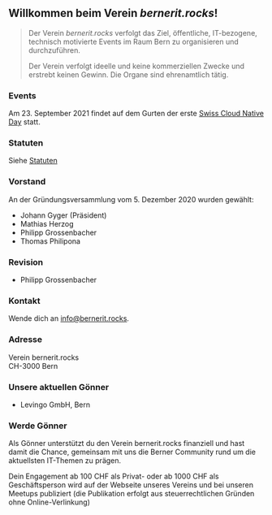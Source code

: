 ## Willkommen beim Verein *bernerit.rocks*!

> Der Verein *bernerit.rocks* verfolgt das Ziel, öffentliche, IT-bezogene, technisch motivierte Events im Raum Bern zu organisieren und durchzuführen.
>
> Der Verein verfolgt ideelle und keine kommerziellen Zwecke und erstrebt keinen
Gewinn. Die Organe sind ehrenamtlich tätig.

### Events

Am 23. September 2021 findet auf dem Gurten der erste [Swiss Cloud Native Day](https://cloudnativeday.ch) statt.

### Statuten

Siehe [Statuten](statuten.md)

### Vorstand

An der Gründungsversammlung vom 5. Dezember 2020 wurden gewählt:

* Johann Gyger (Präsident)
* Mathias Herzog
* Philipp Grossenbacher
* Thomas Philipona

### Revision

* Philipp Grossenbacher

### Kontakt

Wende dich an [info@bernerit.rocks](mailto:info@bernerit.rocks).

### Adresse

Verein bernerit.rocks  
CH-3000 Bern

### Unsere aktuellen Gönner

* Levingo GmbH, Bern

### Werde Gönner

Als Gönner unterstützt du den Verein bernerit.rocks finanziell und hast damit die Chance, gemeinsam mit uns die Berner Community rund um die aktuellsten IT-Themen zu prägen.

Dein Engagement ab 100 CHF als Privat- oder ab 1000 CHF als Geschäftsperson wird auf der Webseite unseres Vereins und bei unseren Meetups publiziert (die Publikation erfolgt aus steuerrechtlichen Gründen ohne Online-Verlinkung)


